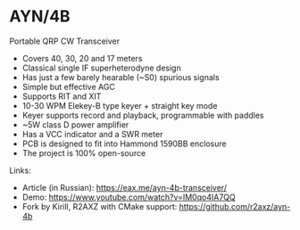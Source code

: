 # AYN/4B

Portable QRP CW Transceiver

* Covers 40, 30, 20 and 17 meters
* Classical single IF superheterodyne design
* Has just a few barely hearable (~S0) spurious signals
* Simple but effective AGC
* Supports RIT and XIT
* 10-30 WPM Elekey-B type keyer + straight key mode
* Keyer supports record and playback, programmable with paddles
* ~5W class D power amplifier
* Has a VCC indicator and a SWR meter
* PCB is designed to fit into Hammond 1590BB enclosure
* The project is 100% open-source

Links:
* Article (in Russian): https://eax.me/ayn-4b-transceiver/
* Demo: https://www.youtube.com/watch?v=IM0qo4IA7QQ
* Fork by Kirill, R2AXZ with CMake support: https://github.com/r2axz/ayn-4b
